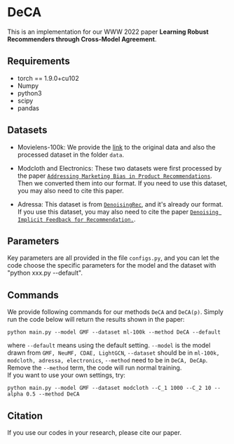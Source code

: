 # DeCA
This is an implementation for our WWW 2022 paper **Learning Robust Recommenders through Cross-Model Agreement**.  

## Requirements
+ torch == 1.9.0+cu102
+ Numpy 
+ python3
+ scipy
+ pandas

## Datasets

+ Movielens-100k: We provide the [link](https://grouplens.org/datasets/movielens/100k/) to the original data and also the processed dataset in the folder `data`. 

+ Modcloth and Electronics: These two datasets were first processed by the paper [``Addressing Marketing Bias in Product Recommendations``](https://dl.acm.org/doi/10.1145/3336191.3371855). Then we converted them into our format. If you need to use this dataset, you may also need to cite this paper. 

+ Adressa: This dataset is from [``DenoisingRec``](https://github.com/WenjieWWJ/DenoisingRec), and it's already our format. If you use this dataset, you may also need to cite the paper [``Denoising Implicit Feedback for Recommendation.``](https://arxiv.org/abs/2006.04153). 


## Parameters
Key parameters are all provided in the file ``configs.py``, and you can let the code choose the specific parameters for the model and the dataset with "python xxx.py --default". 


## Commands
We provide following commands for our methods `DeCA` and `DeCA(p)`. 
Simply run the code below will return the results shown in the paper:
```
python main.py --model GMF --dataset ml-100k --method DeCA --default
```
where `--default` means using the default setting. `--model` is the model drawn from `GMF, NeuMF, CDAE, LightGCN`, `--dataset` should be in `ml-100k, modcloth, adressa, electronics`, `--method` need to be in `DeCA, DeCAp`. Remove the `--method` term, the code will run normal training.  
If you want to use your own settings, try:
```
python main.py --model GMF --dataset modcloth --C_1 1000 --C_2 10 --alpha 0.5 --method DeCA
```


## Citation
If you use our codes in your research, please cite our paper.

